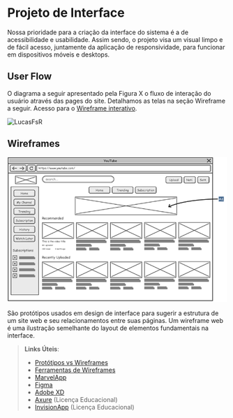 
# Projeto de Interface

Nossa prioridade para a criação da interface do sistema é a de acessibilidade e usabilidade. Assim sendo, o projeto visa um visual limpo e de fácil acesso, juntamente da aplicação de responsividade, para funcionar em dispositivos móveis e desktops.

## User Flow

O diagrama a seguir apresentado pela Figura X o fluxo de interação do usuário através das pages do site. Detalhamos as telas na seção Wireframe a seguir.
Acesso para o [Wireframe interativo](https://www.canva.com/design/DAFOUFD79r8/jNAuGJg9WxrFG7GAqoaEMA/edit?utm_content=DAFOUFD79r8&utm_campaign=designshare&utm_medium=link2&utm_source=sharebutton).

![LucasFsR](https://user-images.githubusercontent.com/99758232/194673178-1875dbbd-bae8-47e8-9877-08c3c7275ba9.jpeg)


## Wireframes

![Exemplo de Wireframe](img/wireframe-example.png)

São protótipos usados em design de interface para sugerir a estrutura de um site web e seu relacionamentos entre suas páginas. Um wireframe web é uma ilustração semelhante do layout de elementos fundamentais na interface.
 
> **Links Úteis**:
> - [Protótipos vs Wireframes](https://www.nngroup.com/videos/prototypes-vs-wireframes-ux-projects/)
> - [Ferramentas de Wireframes](https://rockcontent.com/blog/wireframes/)
> - [MarvelApp](https://marvelapp.com/developers/documentation/tutorials/)
> - [Figma](https://www.figma.com/)
> - [Adobe XD](https://www.adobe.com/br/products/xd.html#scroll)
> - [Axure](https://www.axure.com/edu) (Licença Educacional)
> - [InvisionApp](https://www.invisionapp.com/) (Licença Educacional)
